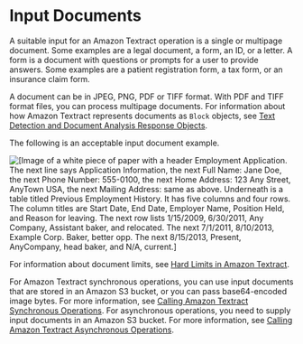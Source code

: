 # Input Documents<a name="how-it-works-documents"></a>

A suitable input for an Amazon Textract operation is a single or multipage document\. Some examples are a legal document, a form, an ID, or a letter\. A form is a document with questions or prompts for a user to provide answers\. Some examples are a patient registration form, a tax form, or an insurance claim form\. 

A document can be in JPEG, PNG, PDF or TIFF format\. With PDF and TIFF format files, you can process multipage documents\. For information about how Amazon Textract represents documents as `Block` objects, see [Text Detection and Document Analysis Response Objects](how-it-works-document-layout.md)\.

The following is an acceptable input document example\.

![\[Image of a white piece of paper with a header Employment Application. The next line says Application Information, the next Full Name: Jane Doe, the next Phone Number: 555-0100, the next Home Address: 123 Any Street, AnyTown USA, the next Mailing Address: same as above. Underneath is a table titled Previous Employment History. It has five columns and four rows. The column titles are Start Date, End Date, Employer Name, Position Held, and Reason for leaving. The next row lists 1/15/2009, 6/30/2011, Any Company, Assistant baker, and relocated. The next 7/1/2011, 8/10/2013, Example Corp. Baker, better opp. The next 8/15/2013, Present, AnyCompany, head baker, and N/A, current.\]](http://docs.aws.amazon.com/textract/latest/dg/images/Handwriting%20Sample%203.png)

For information about document limits, see [Hard Limits in Amazon Textract](limits.md)\.

For Amazon Textract synchronous operations, you can use input documents that are stored in an Amazon S3 bucket, or you can pass base64\-encoded image bytes\. For more information, see [Calling Amazon Textract Synchronous Operations](sync-calling.md)\. For asynchronous operations, you need to supply input documents in an Amazon S3 bucket\. For more information, see [Calling Amazon Textract Asynchronous Operations](api-async.md)\. 